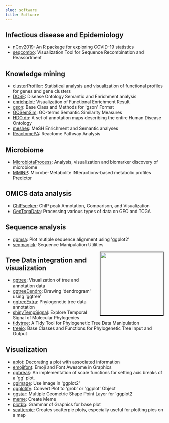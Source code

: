 ```yaml
---
slug: software
title: Software
---
```




## <i class="fa fa-plus-square fa-1x" aria-hidden="true"></i> Infectious disease and Epidemiology

+ [nCov2019](https://github.com/YuLab-SMU/nCov2019): An R package for exploring COVID-19 statistics
+ [seqcombo](https://www.bioconductor.org/packages/seqcombo): Visualization Tool for Sequence Recombination and Reassortment


## <i class="fa fa-yelp fa-1x" aria-hidden="true"></i> Knowledge mining

+ [clusterProfiler](https://www.bioconductor.org/packages/clusterProfiler): Statistical analysis and visualization of functional profiles for genes and gene clusters
+ [DOSE](https://www.bioconductor.org/packages/DOSE): Disease Ontology Semantic and Enrichment analysis
+ [enrichplot](https://www.bioconductor.org/packages/enrichplot): Visualization of Functional Enrichment Result
+ [gson](https://cran.r-project.org/package=gson): Base Class and Methods for 'gson' Format
+ [GOSemSim](https://www.bioconductor.org/packages/GOSemSim): GO-terms Semantic Similarity Measures
+ [HDO.db](https://www.bioconductor.org/packages/HDO.db): A set of annotation maps describing the entire Human Disease Ontology
+ [meshes](https://www.bioconductor.org/packages/meshes): MeSH Enrichment and Semantic analyses
+ [ReactomePA](https://www.bioconductor.org/packages/ReactomePA): Reactome Pathway Analysis


## <i class="fa fa-shaarli-o fa-1x" aria-hidden="true"></i> Microbiome 

+ [MicrobiotaProcess](https://www.bioconductor.org/packages/MicrobiotaProcess): Analysis, visualization and biomarker discovery of microbiome 
+ [MMINP](https://cran.r-project.org/package=MMINP): Microbe-Metabolite INteractions-based metabolic profiles Predictor



## <i class="fa fa-bullseye fa-1x" aria-hidden="true"></i> OMICS data analysis

+ [ChIPseeker](https://www.bioconductor.org/packages/ChIPseeker): ChIP peak Annotation, Comparison, and Visualization
+ [GeoTcgaData](https://cran.r-project.org/package=GeoTcgaData): Processing various types of data on GEO and TCGA


## <i class="fa fa-line-chart fa-1x" aria-hidden="true"></i> Sequence analysis

+ [ggmsa](https://cran.r-project.org/package=ggmsa): Plot mutiple sequence alignment using 'ggplot2'
+ [seqmagick](https://cran.r-project.org/package=seqmagick): Sequence Manipulation Utilities

<a href="https://www.routledge.com/Data-Integration-Manipulation-and-Visualization-of-Phylogenetic-Trees/Yu/p/book/9781032233574"><img src="https://yulab-smu.top/treedata-book/9781032233574_cover_review.png" style="width:200px;border:2px solid black;" align="right"/></a>

## <i class="fa fa-tree fa-1x" aria-hidden="true"></i> Tree Data integration and visualization



+ [ggtree](https://www.bioconductor.org/packages/ggtree): Visualization of tree and annotation data
+ [ggtreeDendro](https://www.bioconductor.org/packages/ggtreeDendro): Drawing 'dendrogram' using 'ggtree'
+ [ggtreeExtra](https://www.bioconductor.org/packages/ggtreeExtra): Phylogenetic tree data annotation
+ [shinyTempSignal](https://cran.r-project.org/package=shinyTempSignal): Explore Temporal Signal of Molecular Phylogenies
+ [tidytree](https://cran.r-project.org/package=tidytree): A Tidy Tool for Phylogenetic Tree Data Manipulation
+ [treeio](https://www.bioconductor.org/packages/): Base Classes and Functions for Phylogenetic Tree Input and Output



## <i class="fa fa-pie-chart fa-1x" aria-hidden="true"></i> Visualization

+ [aplot](https://cran.r-project.org/package=aplot): Decorating a plot with associated information
+ [emojifont](https://cran.r-project.org/package=emojifont): Emoji and Font Awesome in Graphics
+ [ggbreak](https://cran.r-project.org/package=ggbreak): An implementation of scale functions for setting axis breaks of a 'gg' plot.
+ [ggimage](https://cran.r-project.org/package=ggimage): Use Image in 'ggplot2'
+ [ggplotify](https://cran.r-project.org/package=ggplotify): Convert Plot to 'grob' or 'ggplot' Object
+ [ggstar](https://cran.r-project.org/package=ggstar): Multiple Geometric Shape Point Layer for 'ggplot2'
+ [meme](https://cran.r-project.org/package=meme): Create Meme
+ [plotbb](https://cran.r-project.org/package=plotbb): Grammar of Graphics for base plot
+ [scatterpie](https://cran.r-project.org/package=scatterpie): Creates scatterpie plots, especially useful for plotting pies on a map
